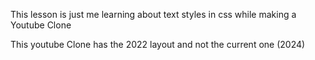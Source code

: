 This lesson is just me learning about text styles in css while making a Youtube Clone

This youtube Clone has the 2022 layout and not the current one (2024)